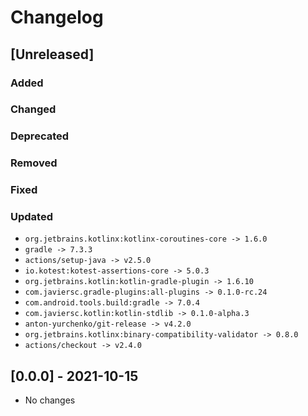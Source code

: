 # Changelog

## [Unreleased]

### Added

### Changed

### Deprecated

### Removed

### Fixed

### Updated

- `org.jetbrains.kotlinx:kotlinx-coroutines-core -> 1.6.0`
- `gradle -> 7.3.3`
- `actions/setup-java -> v2.5.0`
- `io.kotest:kotest-assertions-core -> 5.0.3`
- `org.jetbrains.kotlin:kotlin-gradle-plugin -> 1.6.10`
- `com.javiersc.gradle-plugins:all-plugins -> 0.1.0-rc.24`
- `com.android.tools.build:gradle -> 7.0.4`
- `com.javiersc.kotlin:kotlin-stdlib -> 0.1.0-alpha.3`
- `anton-yurchenko/git-release -> v4.2.0`
- `org.jetbrains.kotlinx:binary-compatibility-validator -> 0.8.0`
- `actions/checkout -> v2.4.0`

## [0.0.0] - 2021-10-15

- No changes
